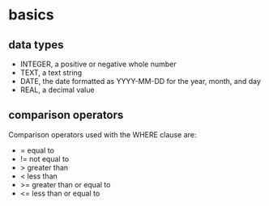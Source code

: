 # basics

## data types

* INTEGER, a positive or negative whole number
* TEXT, a text string
* DATE, the date formatted as YYYY-MM-DD for the year, month, and day
* REAL, a decimal value

## comparison operators

Comparison operators used with the WHERE clause are:

* = equal to
* != not equal to
* &gt; greater than
* &lt; less than
* &gt;= greater than or equal to
* &lt;= less than or equal to

